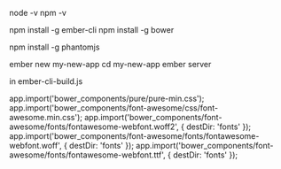 node -v
npm -v

npm install -g ember-cli
npm install -g bower

npm install -g phantomjs

ember new my-new-app
cd my-new-app
ember server


in ember-cli-build.js

app.import('bower_components/pure/pure-min.css');
app.import('bower_components/font-awesome/css/font-awesome.min.css');
app.import('bower_components/font-awesome/fonts/fontawesome-webfont.woff2', {
  destDir: 'fonts'
});
app.import('bower_components/font-awesome/fonts/fontawesome-webfont.woff', {
  destDir: 'fonts'
});
app.import('bower_components/font-awesome/fonts/fontawesome-webfont.ttf', {
  destDir: 'fonts'
});
